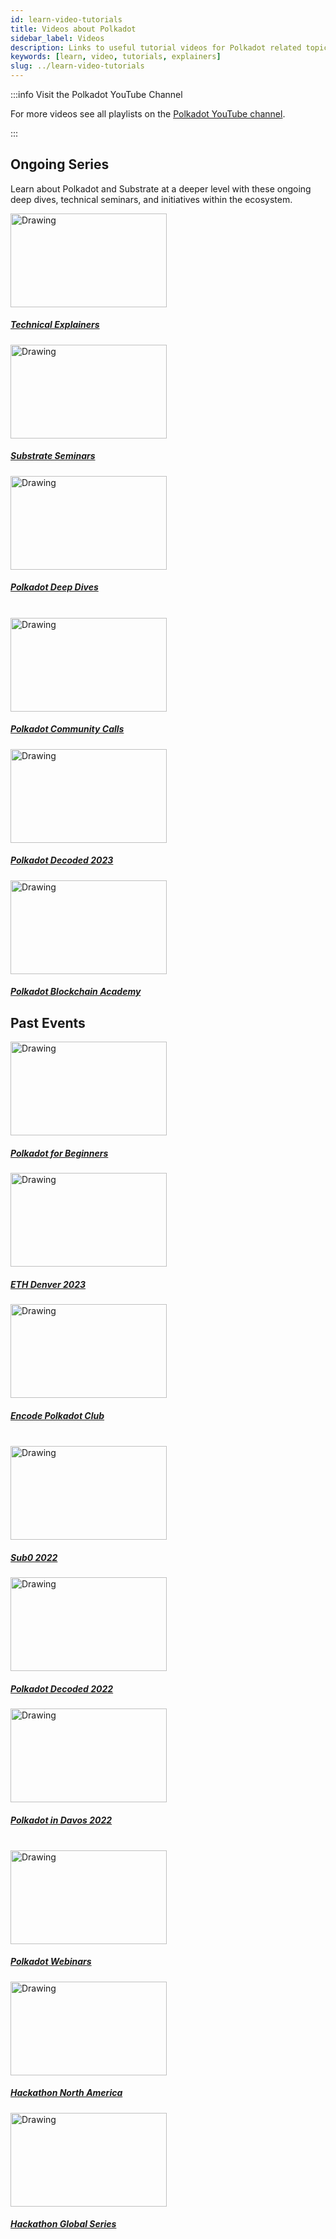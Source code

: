 ```yaml
---
id: learn-video-tutorials
title: Videos about Polkadot
sidebar_label: Videos
description: Links to useful tutorial videos for Polkadot related topics.
keywords: [learn, video, tutorials, explainers]
slug: ../learn-video-tutorials
---
```


:::info Visit the Polkadot YouTube Channel

For more videos see all playlists on the
[Polkadot YouTube channel](https://www.youtube.com/@PolkadotNetwork/playlists).

:::

## Ongoing Series

Learn about Polkadot and Substrate at a deeper level with these ongoing deep dives, technical
seminars, and initiatives within the ecosystem.

<tr class="cards-container">
  <td>
    <a class="guide-link" href="https://youtube.com/playlist?list=PLOyWqupZ-WGuAuS00rK-pebTMAOxW41W8">
      <img src="/img/polkadot-guide/tech-explainers.png" alt="Drawing" width="250" height="150"/>
        <div class="cards-body">
            <h5 class="cards-title">Technical Explainers</h5>
        </div>
    </a>
  </td>
  <td>
    <a class="guide-link" href="https://youtube.com/playlist?list=PLOyWqupZ-WGsfgxkwTdMOwnbRW4nx_T-i">
      <img src="/img/polkadot-guide/substrate-seminars.png" alt="Drawing" width="250" height="150"/>
        <div class="cards-body">
            <h5 class="cards-title">Substrate Seminars</h5>
        </div>
    </a>
  </td>
  <td>
    <a class="guide-link" href="https://youtube.com/playlist?list=PLOyWqupZ-WGsfnlpkk0KWX3uS4yg6ZztG">
      <img class="guide-image" src="/img/polkadot-guide/deep-dives.png" alt="Drawing" width="250" height="150" />
              <div class="cards-body">
                  <h5 class="cards-title">Polkadot Deep Dives</h5>
              </div>
    </a>
  </td>
</tr>

<br />

<tr class="cards-container">
  <td>
    <a class="guide-link" href="https://youtube.com/playlist?list=PLOyWqupZ-WGvJuOchUyo6eFB_RA76mv3h">
      <img src="/img/polkadot-guide/community-calls.png" alt="Drawing" width="250" height="150"/>
        <div class="cards-body">
            <h5 class="cards-title">Polkadot Community Calls</h5>
        </div>
    </a>
  </td>
  <td>
    <a class="guide-link" href="https://youtube.com/playlist?list=PLOyWqupZ-WGtxijJor37g5GmUqVgUvGDt">
      <img src="/img/polkadot-guide/decoded-23.png" alt="Drawing" width="250" height="150"/>
        <div class="cards-body">
            <h5 class="cards-title">Polkadot Decoded 2023</h5>
        </div>
    </a>
  </td>
  <td>
    <a class="guide-link" href="https://youtube.com/playlist?list=PLOyWqupZ-WGthz-1qCz9RozF9N2ywyb4V">
      <img src="/img/polkadot-guide/PBA-23.png" alt="Drawing" width="250" height="150"/>
        <div class="cards-body">
            <h5 class="cards-title">Polkadot Blockchain Academy</h5>
        </div>
    </a>
  </td>
</tr>

## Past Events

<tr class="cards-container">
  <td>
    <a class="guide-link" href="https://youtube.com/playlist?list=PLOyWqupZ-WGsnACsCmWH7PO-0paz9zlQ8">
      <img class="guide-image" src="/img/polkadot-guide/beginners.png" alt="Drawing" width="250" height="150" />
              <div class="cards-body">
                  <h5 class="cards-title">Polkadot for Beginners</h5>
              </div>
    </a>
  </td>
  <td>
    <a class="guide-link" href="https://youtube.com/playlist?list=PLOyWqupZ-WGsbca2vOnkS3l6j53G6ZS_E">
      <img src="/img/polkadot-guide/eth-denver-23.png" alt="Drawing" width="250" height="150"/>
        <div class="cards-body">
            <h5 class="cards-title">ETH Denver 2023</h5>
        </div>
    </a>
  </td>
  <td>
    <a class="guide-link" href="https://youtube.com/playlist?list=PLOyWqupZ-WGvgdDcF-dW4RVEoeFZiZmQc">
      <img class="guide-image" src="/img/polkadot-guide/encode-club.png" alt="Drawing" width="250" height="150" />
              <div class="cards-body">
                  <h5 class="cards-title">Encode Polkadot Club</h5>
              </div>
    </a>
  </td>
</tr>

<br />

<tr class="cards-container">
  <td>
    <a class="guide-link" href="https://youtube.com/playlist?list=PLOyWqupZ-WGvywLqJDsMIYdCn8QEa2ShQ">
      <img src="/img/polkadot-guide/sub0.png" alt="Drawing" width="250" height="150"/>
        <div class="cards-body">
            <h5 class="cards-title">Sub0 2022</h5>
        </div>
    </a>
  </td>
  <td>
    <a class="guide-link" href="https://youtube.com/playlist?list=PLOyWqupZ-WGvcE0HKKnORiFqWNv5onxCf">
      <img src="/img/polkadot-guide/decoded-22.png" alt="Drawing" width="250" height="150"/>
        <div class="cards-body">
            <h5 class="cards-title">Polkadot Decoded 2022</h5>
        </div>
    </a>
  </td>
  <td>
    <a class="guide-link" href="https://youtube.com/playlist?list=PLOyWqupZ-WGuA9BWEP4_zRiLwHzXb1zE9">
      <img class="guide-image" src="/img/polkadot-guide/davos-22.png" alt="Drawing" width="250" height="150" />
              <div class="cards-body">
                  <h5 class="cards-title">Polkadot in Davos 2022</h5>
              </div>
    </a>
  </td>
</tr>

<br />

<tr class="cards-container">
  <td>
    <a class="guide-link" href="https://youtube.com/playlist?list=PLOyWqupZ-WGsLEJq0sRyvUD-pWuVwA5yg">
      <img src="/img/polkadot-guide/webinars.png" alt="Drawing" width="250" height="150"/>
        <div class="cards-body">
            <h5 class="cards-title">Polkadot Webinars</h5>
        </div>
    </a>
  </td>
  <td>
    <a class="guide-link" href="https://youtube.com/playlist?list=PLOyWqupZ-WGsFyiLL4AOn24obxfZzXTFO">
      <img src="/img/polkadot-guide/polkadot-NA.png" alt="Drawing" width="250" height="150"/>
        <div class="cards-body">
            <h5 class="cards-title">Hackathon North America</h5>
        </div>
    </a>
  </td>
  <td>
    <a class="guide-link" href="https://youtube.com/playlist?list=PLOyWqupZ-WGve3__mfw7wX4tY1pWj8ExG">
      <img class="guide-image" src="/img/polkadot-guide/global-series.png" alt="Drawing" width="250" height="150" />
              <div class="cards-body">
                  <h5 class="cards-title">Hackathon Global Series</h5>
              </div>
    </a>
  </td>
</tr>
